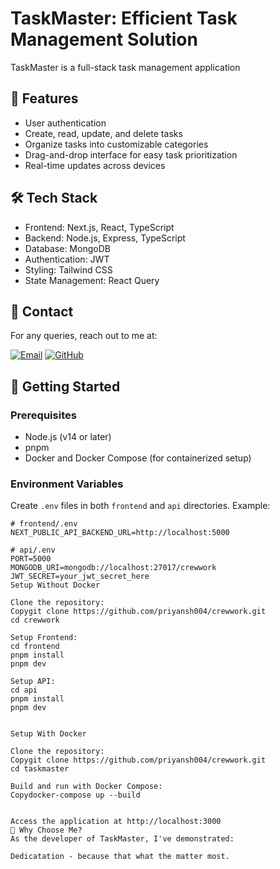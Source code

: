 # TaskMaster: Efficient Task Management Solution

TaskMaster is a full-stack task management application 

## 📌 Features

- User authentication
- Create, read, update, and delete tasks
- Organize tasks into customizable categories
- Drag-and-drop interface for easy task prioritization
- Real-time updates across devices

## 🛠 Tech Stack

- Frontend: Next.js, React, TypeScript
- Backend: Node.js, Express, TypeScript
- Database: MongoDB
- Authentication: JWT
- Styling: Tailwind CSS
- State Management: React Query

## 📩 Contact

For any queries, reach out to me at:

[![Email](https://img.shields.io/badge/Email-D14836?style=for-the-badge&logo=gmail&logoColor=white)](mailto:priyanshchauhan4416@gmail.com)
[![GitHub](https://img.shields.io/badge/GitHub-100000?style=for-the-badge&logo=github&logoColor=white)](https://github.com/priyansh004)

## 🚀 Getting Started

### Prerequisites

- Node.js (v14 or later)
- pnpm
- Docker and Docker Compose (for containerized setup)

### Environment Variables

Create `.env` files in both `frontend` and `api` directories. Example:

```env
# frontend/.env
NEXT_PUBLIC_API_BACKEND_URL=http://localhost:5000

# api/.env
PORT=5000
MONGODB_URI=mongodb://localhost:27017/crewwork 
JWT_SECRET=your_jwt_secret_here
Setup Without Docker

Clone the repository:
Copygit clone https://github.com/priyansh004/crewwork.git
cd crewwork

Setup Frontend:
cd frontend
pnpm install
pnpm dev

Setup API:
cd api
pnpm install
pnpm dev


Setup With Docker

Clone the repository:
Copygit clone https://github.com/priyansh004/crewwork.git
cd taskmaster

Build and run with Docker Compose:
Copydocker-compose up --build


Access the application at http://localhost:3000
🌟 Why Choose Me?
As the developer of TaskMaster, I've demonstrated:

Dedicatation - because that what the matter most.